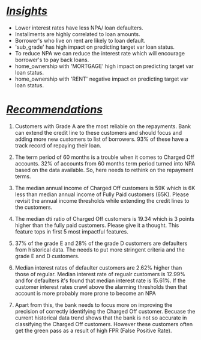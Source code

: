 # <u>*Insights*</u>

- Lower interest rates have less NPA/ loan defaulters.
- Installments are highly correlated to loan amounts.
- Borrower's who live on rent are likely to loan default.
- 'sub_grade' has high impact on predicting target var loan status.
- To reduce NPA we can reduce the interest rate which will encourage borrower's to pay back loans.
- home_ownership with 'MORTGAGE' high impact on predicting target var loan status.
- home_ownership with 'RENT' negative impact on predicting target var loan status.


# <u>*Recommendations*</u>

1. Customers with Grade A are the most reliable on the repayments. Bank can extend the credit line to these customers and should focus and adding more new customers to list of borrowers. 93% of these have a track record of repaying their loan.

2. The term period of 60 months is a trouble when it comes to Charged Off accounts. 32% of accounts from 60 months term period turned into NPA based on the data available. So, here needs to rethink on the repayment terms.

3. The median annual income of Charged Off customers is 59K which is 6K less than median annual income of Fully Paid customers (65K). Please revisit the annual income thresholds while extending the credit lines to the customers.

4. The median dti ratio of Charged Off customers is 19.34 which is 3 points higher than the fully paid customers. Please give it a thought. This feature tops in first 5 most impactful features.

5. 37% of the grade E and 28% of the grade D customers are defaulters from historical data. The needs to put more stringent criteria and the grade E and D customers.

6. Median interest rates of defaulter customers are 2.62% higher than those of regular. Median interest rate of regualr customers is 12.99% and for defaulters it's found that median interest rate is 15.61%. If the customer interest rates crawl above the alarming thresholds then that account is more probably more prone to become an NPA

7. Apart from this, the bank needs to focus more on improving the precision of correctly identifying the Charged Off customer. Becuase the current historical data trend shows that the bank is not so accurate in classifying the Charged Off customers. However these customers often get the green pass as a result of high FPR (False Positive Rate).